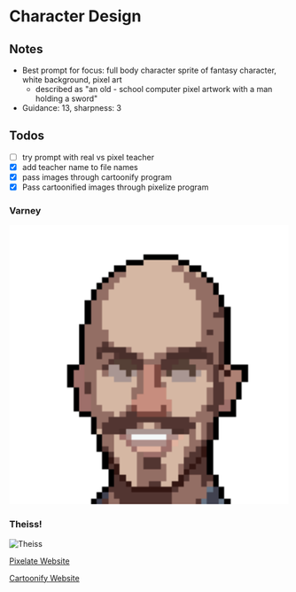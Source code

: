 # Character Design

## Notes

- Best prompt for focus: full body character sprite of fantasy character, white background, pixel art
    - described as "an old - school computer pixel artwork with a man holding a sword"
- Guidance: 13, sharpness: 3

## Todos

- [ ] try prompt with real vs pixel teacher
- [x] add teacher name to file names
- [x] pass images through cartoonify program 
- [x] Pass cartoonified images through pixelize program

### Varney

![Varney](./pixel_heads/varney%20pixel.png)

### Theiss!

![Theiss](./pixel_heads/theiss%20pixel?.png)

[Pixelate Website](https://pixel-me.tokyo/en/)

[Cartoonify Website](https://www.fotor.com/features/pixel-art-generator/)

